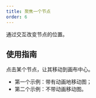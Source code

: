 ```yaml
---
title: 聚焦一个节点
order: 6
---
```


通过交互改变节点的位置。

## 使用指南

点击某个节点，让其移动到画布中心。

- 第一个示例：带有动画地移动图；
- 第二个示例：不带动画移动图。

